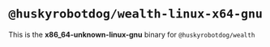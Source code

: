 # `@huskyrobotdog/wealth-linux-x64-gnu`

This is the **x86_64-unknown-linux-gnu** binary for `@huskyrobotdog/wealth`
